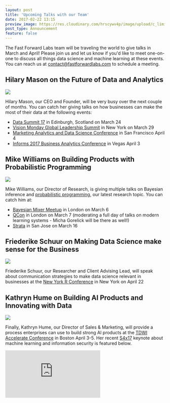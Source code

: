 ```yaml
---
layout: post
title: 'Upcoming Talks with our Team'
date: 2017-02-22 13:15
preview_image: https://res.cloudinary.com/hrscywv4p/image/upload/c_limit,h_630,w_1200/v1/83772/WATF_DataFest_2017-TRANSPARENT_unzk9h.png
post_type: Announcement
feature: false
---
```


The Fast Forward Labs team will be traveling the world to give talks in March and April! Please join us and let us know if you'd like to meet one-on-one to discuss all things data science and machine learning at these events. You can reach us at contact@fastforwardlabs.com to schedule a meeting. 

## Hilary Mason on the Future of Data and Analytics

![](https://res.cloudinary.com/hrscywv4p/image/upload/c_limit,h_630,w_1200/v1/83772/WATF_DataFest_2017-TRANSPARENT_unzk9h.png)

Hilary Mason, our CEO and Founder, will be very busy over the next couple of months. You can catch her giving talks on how businesses can make the most of their data at the following events:

- [Data Summit 17](http://www.datafest.global/data-summit) in Edinburgh, Scotland on March 24 
- [Vision Monday Global Leadership Summit](http://www.visionmonday.com/latest-news/article/more-artificial-intelligence-experts-join-vm-summit-speaker-roster-1/) in New York on March 29
- [Marketing Analytics and Data Science Conference](https://marketing.knect365.com/marketing-analytics-data-science/) in San Francisco April 4
- [Informs 2017 Business Analytics Conference](http://meetings2.informs.org/wordpress/analytics2017/) in Vegas April 3

## Mike Williams on Building Products with Probabilistic Programming 

![](https://a248.e.akamai.net/secure.meetupstatic.com/photos/event/c/3/c/f/global_446930127.jpeg)

Mike Williams, our Director of Research, is giving multiple talks on Bayesian inference and [probabilistic programming](http://blog.fastforwardlabs.com/2017/01/18/new-research-on-probabilistic-programming.html), our latest research topic. You can catch him at:

- [Bayesian Mixer Meetup](https://www.meetup.com/Bayesian-Mixer-London/events/237228985/) in London on March 6
- [QCon](https://qconlondon.com/london-2017/track/modern-learning-systems) in London on March 7 (moderating a full day of talks on modern learning systems - Micha Gorelick will be there as well!)
- [Strata](https://conferences.oreilly.com/strata/strata-ca/public/schedule/detail/55962) in San Jose on March 16

## Friederike Schuur on Making Data Science make sense for the Business

![](https://img.evbuc.com/https%3A%2F%2Fcdn.evbuc.com%2Fimages%2F27439198%2F135464603601%2F1%2Foriginal.jpg?w=1000&rect=0%2C97%2C1080%2C540&s=609e9788357526965c00addcb8697403)

Friederike Schuur, our Researcher and Client Advising Lead, will speak about communication strategies to make data science relevant in businesses at the [New York R Conference](http://www.rstats.nyc/) in New York on April 22


## Kathryn Hume on Building AI Products and Innovating with Data

![](https://tdwi.org/events/~/media/TDWI/TDWI%20Events/2017/boston_copley_300_smlogo_left.jpg)

Finally, Kathryn Hume, our Director of Sales & Marketing, will provide a process enterprises can use to build strong AI products at the [TDWI Accelerate Conference](https://tdwi.org/Events/Accelerate/Boston/Home.aspx) in Boston April 3-5. Her recent [S4x17](http://www.cvent.com/events/s4x17/event-summary-3599b467bc02483eb83063a1933712a5.aspx) keynote about machine learning and information security is featured below. 

<div class="video-holder">
  <iframe src="https://www.youtube.com/watch?v=U79pZ3JyrG4" frameborder="0" allowfullscreen=""></iframe>
</div>
